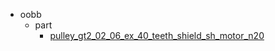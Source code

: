 * oobb
  * part
    * [pulley_gt2_02_06_ex_40_teeth_shield_sh_motor_n20](oobb/part/pulley_gt2_02_06_ex_40_teeth_shield_sh_motor_n20)

